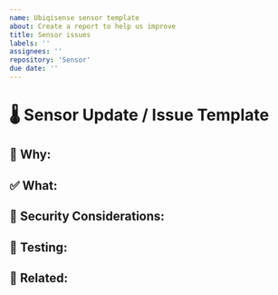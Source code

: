 ```yaml
---
name: Ubiqisense sensor template
about: Create a report to help us improve
title: Sensor issues
labels: ''
assignees: ''
repository: 'Sensor'
due date: ''
---
```


# 🌡️ Sensor Update / Issue Template

## 🧐 Why:
<!--
Describe the reason for this issue or change.
What problem is it solving?
Is it related to a sensor improvement, bug, or new integration?
-->

## ✅ What:
<!--
Clearly outline what is being added, changed, or fixed.
Include implementation details if relevant.
-->

## 🔐 Security Considerations:
<!--
Are there any security implications?
Do we need to update firewall rules, credentials, etc.?
-->

## 🧪 Testing:
<!--
How was this tested? Any edge cases?
-->

## 📎 Related:
<!--
Link related issues, PRs, tickets (if any).
-->
